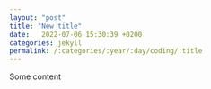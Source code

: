 ```yaml
---
layout: "post"
title: "New title"
date:   2022-07-06 15:30:39 +0200
categories: jekyll 
permalink: /:categories/:year/:day/coding/:title
---
```

Some content